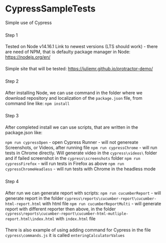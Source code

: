 # CypressSampleTests
Simple use of Cypress

###
Step 1
#### 
Tested on Node v14.16.1
Link to newest versions (LTS should work) - there are need of NPM, that is defaulty package manager in Node:
https://nodejs.org/en/

#### 
Simple site that will be tested:
https://juliemr.github.io/protractor-demo/

###
Step 2
####
After installing Node, we can use command in the folder where we download repository and localization of the `package.json` file, from command line like:
`npm install`


###
Step 3
####
After completed install we can use scripts, that are written in the package.json like:

`npm run cypressOpen` - open Cypress Runner - will not genereate Screenshots, or Videos, after running file
`npm run cypressChrome` - will run tests in Chrome directly. Will generate video in the `cypress\videos\` folder and if failed screenshot in the `cypress\screenshots` folder
`npm run cypressFirefox` - will run tests in Firefox as above
`npm run cypressChromeHeadless` - will run tests with Chrome in the headless mode

###
Step 4
####
After run we can generate report with scripts:
`npm run cucumberReport` - will generate report in the folder `cypress\reports\cucumber-report\cucumber-html-report.html` with html file
`npm run cucumberReportMulti` - will generate report with different reporter then above, in the folder `cypress\reports\cucumber-report\cucumber-html-mutliple-report.html\index.html` with `index.html` file

####
There is also example of using adding command for Cypress in the file `cypress\commands.js` it is called `enteringCalculatorValues`